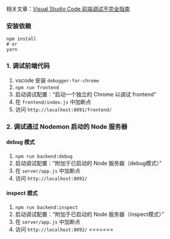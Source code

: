 相关文章：[Visual Studio Code 前端调试不完全指南](http://jerryzou.com/posts/vscode-debug-guide/)

### 安装依赖

```
npm install
# or
yarn
```

### 1. 调试前端代码

1. vscode 安装 `debugger-for-chrome`
2. `npm run frontend`
3. 启动调试配置：“启动一个独立的 Chrome 以调试 frontend”
4. 在 `frontend/index.js` 中加断点
5. 访问 `http://localhost:8091/frontend/`

### 2. 调试通过 Nodemon 启动的 Node 服务器

#### debug 模式

1. `npm run backend:debug`
2. 启动调试配置：“附加于已启动的 Node 服务器（debug模式）”
3. 在 `server/app.js` 中加断点
4. 访问 `http://localhost:8092/`

#### inspect 模式

1. `npm run backend:inspect`
2. 启动调试配置：“附加于已启动的 Node 服务器（inspect模式）”
3. 在 `server/app.js` 中加断点
4. 访问 `http://localhost:8092/`
=======